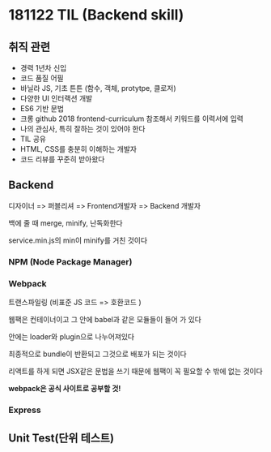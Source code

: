 # 181122 TIL (Backend skill)

## 취직 관련

- 경력 1년차 신입
- 코드 품질 어필
- 바닐라 JS, 기초 튼튼 (함수, 객체, protytpe, 클로저)
- 다양한 UI 인터랙션 개발
- ES6 기반 문법
- 크롱 github 2018 frontend-curriculum 참조해서 키워드를 이력서에 입력
- 나의 관심사, 특히 잘하는 것이 있어야 한다
- TIL 공유
- HTML, CSS를 충분히 이해하는 개발자
- 코드 리뷰를 꾸준히 받아왔다

## Backend

디자이너 => 퍼블리셔 => Frontend개발자 => Backend 개발자

백에 줄 때 merge, minify, 난독화한다

service.min.js의 min이 minify를 거친 것이다

### NPM (Node Package Manager)

### Webpack

트랜스파일링 (비표준 JS 코드 => 호환코드 )

웹팩은 컨테이너이고 그 안에  babel과 같은 모듈들이 들어 가 있다

안에는 loader와 plugin으로 나누어져있다

최종적으로 bundle이 반환되고 그것으로 배포가 되는 것이다

리액트를 하게 되면 JSX같은 문법을 쓰기 때문에 웹팩이 꼭 필요할 수 밖에 없는 것이다

**webpack은 공식 사이트로 공부할 것!**

### Express

## Unit Test(단위 테스트)

